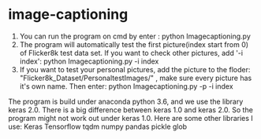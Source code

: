 # image-captioning
1. You can run the program on cmd by enter : python Imagecaptioning.py
2. The program will automatically test the first picture(index start from 0) of Flicker8k test data set.
   If you want to check other pictures, add '-i index': python Imagecaptioning.py -i index
3. If you want to test your personal pictures, add the picture to the floder: "Flicker8k_Dataset/PersonaltestImages/" , 
   make sure every picture has it's own name.
   Then enter: python Imagecaptioning.py -p -i index

The program is build under anaconda python 3.6, and we use the library keras 2.0. 
There is a big difference between keras 1.0 and keras 2.0. So the program might not work out under keras 1.0.
Here are some other libraries I use: 
   Keras 
   Tensorflow
   tqdm
   numpy
   pandas
   pickle
   glob
    
